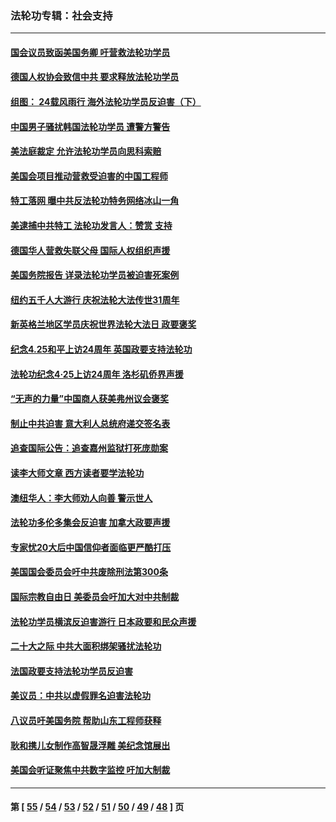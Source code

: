 ### 法轮功专辑：社会支持
---
#### [国会议员致函美国务卿 吁营救法轮功学员](../../pages/nf4386/n14068427.md?09100430) 
#### [德国人权协会致信中共 要求释放法轮功学员](../../pages/nf4386/n14045330.md?09100430) 
#### [组图： 24载风雨行 海外法轮功学员反迫害（下）](../../pages/nf4386/n14030279.md?09100430) 
#### [中国男子骚扰韩国法轮功学员 遭警方警告](../../pages/nf4386/n14033245.md?09100430) 
#### [美法庭裁定 允许法轮功学员向思科索赔](../../pages/nf4386/n14030620.md?09100430) 
#### [美国会项目推动营救受迫害的中国工程师](../../pages/nf4386/n14019887.md?09100430) 
#### [特工落网 曝中共反法轮功特务网络冰山一角](../../pages/nf4386/n14006412.md?09100430) 
#### [美逮捕中共特工 法轮功发言人：赞赏 支持](../../pages/nf4386/n14005107.md?09100430) 
#### [德国华人营救失联父母 国际人权组织声援](../../pages/nf4386/n14002019.md?09100430) 
#### [美国务院报告 详录法轮功学员被迫害死案例](../../pages/nf4386/n13997752.md?09100430) 
#### [纽约五千人大游行 庆祝法轮大法传世31周年](../../pages/nf4386/n13995110.md?09100430) 
#### [新英格兰地区学员庆祝世界法轮大法日 政要褒奖](../../pages/nf4386/n13990800.md?09100430) 
#### [纪念4.25和平上访24周年 英国政要支持法轮功](../../pages/nf4386/n13984057.md?09100430) 
#### [法轮功纪念4·25上访24周年 洛杉矶侨界声援](../../pages/nf4386/n13978796.md?09100430) 
#### [“无声的力量”中国商人获美弗州议会褒奖](../../pages/nf4386/n13941208.md?09100430) 
#### [制止中共迫害 意大利人总统府递交签名表](../../pages/nf4386/n13933726.md?09100430) 
#### [追查国际公告：追查嘉州监狱打死庞勋案](../../pages/nf4386/n13933461.md?09100430) 
#### [读李大师文章 西方读者要学法轮功](../../pages/nf4386/n13925142.md?09100430) 
#### [澳纽华人：李大师劝人向善 警示世人](../../pages/nf4386/n13924146.md?09100430) 
#### [法轮功多伦多集会反迫害 加拿大政要声援](../../pages/nf4386/n13881303.md?09100430) 
#### [专家忧20大后中国信仰者面临更严酷打压](../../pages/nf4386/n13874993.md?09100430) 
#### [美国国会委员会吁中共废除刑法第300条](../../pages/nf4386/n13868121.md?09100430) 
#### [国际宗教自由日 美委员会吁加大对中共制裁](../../pages/nf4386/n13855021.md?09100430) 
#### [法轮功学员横滨反迫害游行 日本政要和民众声援](../../pages/nf4386/n13847132.md?09100430) 
#### [二十大之际 中共大面积绑架骚扰法轮功](../../pages/nf4386/n13846381.md?09100430) 
#### [法国政要支持法轮功学员反迫害](../../pages/nf4386/n13841970.md?09100430) 
#### [美议员：中共以虚假罪名迫害法轮功](../../pages/nf4386/n13841083.md?09100430) 
#### [八议员吁美国务院 帮助山东工程师获释](../../pages/nf4386/n13836379.md?09100430) 
#### [耿和携儿女制作高智晟浮雕 美纪念馆展出](../../pages/nf4386/n13829624.md?09100430) 
#### [美国会听证聚焦中共数字监控 吁加大制裁](../../pages/nf4386/n13825083.md?09100430) 

---
#### 第 [ [55](./55.md?09100430) / [54](./54.md?09100430) / [53](./53.md?09100430) / [52](./52.md?09100430) / [51](./51.md?09100430) / [50](./50.md?09100430) / [49](./49.md?09100430) / [48](./48.md?09100430) ] 页
